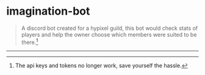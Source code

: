 # imagination-bot

> A discord bot created for a hypixel guild, this bot would check stats of players and help the owner choose which members were suited to be there.[^1]

---

[^1]: The api keys and tokens no longer work, save yourself the hassle.

